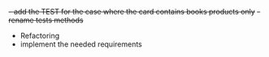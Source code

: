 ~~- add the TEST for the case where the card contains books products only~~
~~- rename tests methods~~
- Refactoring
- implement the needed requirements 